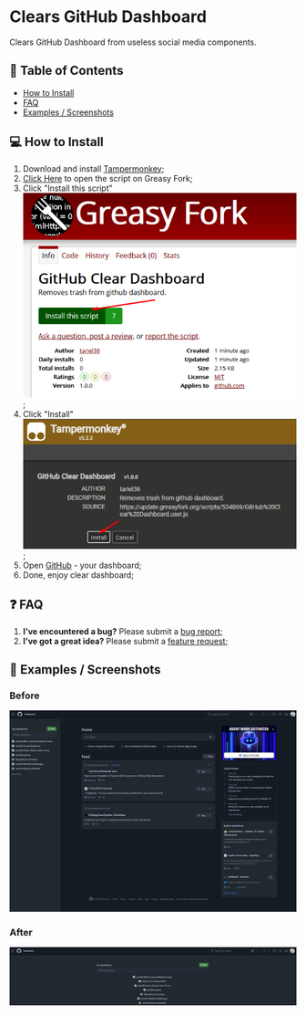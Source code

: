 # Clears GitHub Dashboard
Clears GitHub Dashboard from useless social media components.

## 📝 Table of Contents

  * [How to Install](#install)
  * [FAQ](#faq)
  * [Examples / Screenshots](#screenshots)

## 💻 How to Install <a name="install"></a>

1. Download and install [Tampermonkey](https://www.tampermonkey.net/);
2. [Click Here](https://greasyfork.org/en/scripts/534869-github-clear-dashboard) to open the script on Greasy Fork;
3. Click "Install this script"<br/>![Install 01](https://github.com/tariel36/github-clear-dashboard/blob/master/.github/ASSETS/install_01.png?raw=true);
4. Click "Install"<br/>![Install 02](https://github.com/tariel36/github-clear-dashboard/blob/master/.github/ASSETS/install_02.png?raw=true);
5. Open [GitHub](https://github.com/) - your dashboard;
6. Done, enjoy clear dashboard;

## ❓ FAQ <a name="faq"></a>

1. <b>I've encountered a bug?</b> Please submit a [bug report](https://github.com/tariel36/github-clear-dashboard/issues/new/choose);
1. <b>I've got a great idea?</b> Please submit a [feature request](https://github.com/tariel36/github-clear-dashboard/issues/new/choose);

## 📸 Examples / Screenshots <a name="screenshots"></a>

### Before

![Before](https://github.com/tariel36/github-clear-dashboard/blob/master/.github/ASSETS/before.png?raw=true)

### After

![After](https://github.com/tariel36/github-clear-dashboard/blob/master/.github/ASSETS/after.png?raw=true)
